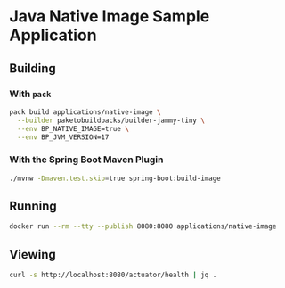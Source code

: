 # Java Native Image Sample Application

## Building

### With `pack`

```bash
pack build applications/native-image \
  --builder paketobuildpacks/builder-jammy-tiny \
  --env BP_NATIVE_IMAGE=true \
  --env BP_JVM_VERSION=17
```

### With the Spring Boot Maven Plugin

```bash
./mvnw -Dmaven.test.skip=true spring-boot:build-image
```

## Running

```bash
docker run --rm --tty --publish 8080:8080 applications/native-image
```

## Viewing

```bash
curl -s http://localhost:8080/actuator/health | jq .
```
